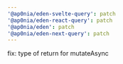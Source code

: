 ```yaml
---
'@ap0nia/eden-svelte-query': patch
'@ap0nia/eden-react-query': patch
'@ap0nia/eden': patch
'@ap0nia/eden-next-query': patch
---
```


fix: type of return for mutateAsync
